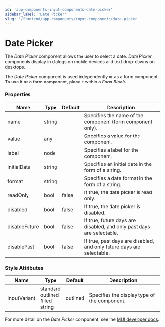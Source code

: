 ```yaml
---
id: 'app-components-input-components-date-picker'
sidebar_label: 'Date Picker'
slug: '/frontend/app-components/input-components/date-picker'
---
```


# Date Picker
The *Date Picker* component allows the user to select a date. *Date Picker* components display in dialogs on mobile devices and text drop-downs on desktops.

The *Date Picker* component is used independently or as a form component. To use it as a form component, place it within a *Form Block*.

### Properties
<table>
<thead>
<tr><th>Name</th><th>Type</th><th>Default</th><th>Description</th></tr>
</thead>
<tbody>
<tr><td>name</td><td>string</td><td></td><td>Specifies the name of the component (form component only).</td></tr>
<tr><td>value</td><td>any</td><td></td><td>Specifies a value for the component.</td></tr>
<tr><td>label</td><td>node</td><td></td><td>Specifies a label for the component.</td></tr>
<tr><td>initialDate</td><td>string</td><td></td><td>Specifies an initial date in the form of a string.</td></tr>
<tr><td>format</td><td>string</td><td></td><td>Specifies a date format in the form of a string.</td></tr>
<tr><td>readOnly</td><td>bool</td><td>false</td><td>If true, the date picker is read only.</td></tr>
<tr><td>disabled</td><td>bool</td><td>false</td><td>If true, the date picker is disabled.</td></tr>
<tr><td>disableFuture</td><td>bool</td><td>false</td><td>If true, future days are disabled, and only past days are selectable.</td></tr>
<tr><td>disablePast</td><td>bool</td><td>false</td><td>If true, past days are disabled, and only future days are selectable.</td></tr>
</tbody>
</table>

### Style Attributes
<table>
<thead>
<tr><th>Name</th><th>Type</th><th>Default</th><th>Description</th></tr>
</thead>
<tbody>
<tr><td>inputVariant</td><td>standard<br/>outlined<br/>filled<br/>string</td><td>outlined</td><td>Specifies the display type of the component.</td></tr>
</tbody>
</table>

For more detail on the *Date Picker* component, see the [MUI developer docs](https://mui.com/x/api/date-pickers/date-picker/).
